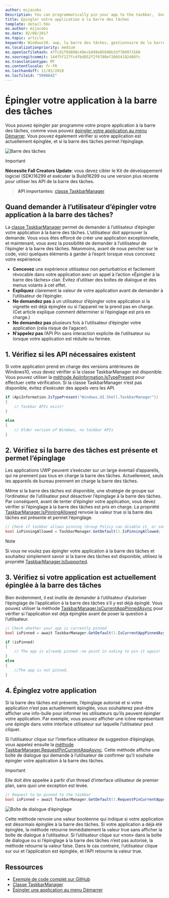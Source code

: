 ```yaml
---
author: mijacobs
Description: You can programmatically pin your app to the taskbar,  bnd you can check if it's currently pinned.
title: Épingler votre application à la barre des tâches
template: detail.hbs
ms.author: mijacobs
ms.date: 02/08/2017
ms.topic: article
keywords: Windows10, uwp, la barre des tâches, gestionnaire de la barre des tâches, épingler à la barre des tâches, vignette principale
ms.localizationpriority: medium
ms.openlocfilehash: 47fcd1f9d090c49ecbd49e05696b33f789973160
ms.sourcegitcommit: 144f5f127fc4fbd852f2f6780ef26054192d68fc
ms.translationtype: MT
ms.contentlocale: fr-FR
ms.lasthandoff: 11/03/2018
ms.locfileid: "5996642"
---
```

# <a name="pin-your-app-to-the-taskbar"></a>Épingler votre application à la barre des tâches

Vous pouvez épingler par programme votre propre application à la barre des tâches, comme vous pouvez [épingler votre application au menu Démarrer](tiles-and-notifications/primary-tile-apis.md). Vous pouvez également vérifier si votre application est actuellement épinglée, et si la barre des tâches permet l’épinglage. 

![Barre des tâches](images/taskbar/taskbar.png)

> [!IMPORTANT]
> **Nécessite Fall Creators Update**: vous devez cibler le Kit de développement logiciel (SDK)16299 et exécuter la Build16299 ou une version plus récente pour utiliser les API de la barre des tâches.

> **API importantes**: [classe TaskbarManager](https://docs.microsoft.com/uwp/api/windows.ui.shell.taskbarmanager) 


## <a name="when-should-you-ask-the-user-to-pin-your-app-to-the-taskbar"></a>Quand demander à l’utilisateur d’épingler votre application à la barre des tâches? 

La [classe TaskbarManager](https://docs.microsoft.com/uwp/api/windows.ui.shell.taskbarmanager) permet de demander à l’utilisateur d’épingler votre application à la barre des tâches. L’utilisateur doit approuver la demande. Vous vous êtes efforcé de créer une application exceptionnelle, et maintenant, vous avez la possibilité de demander à l’utilisateur de l’épingler à la barre des tâches. Néanmoins, avant de nous pencher sur le code, voici quelques éléments à garder à l’esprit lorsque vous concevez votre expérience:

* **Concevez** une expérience utilisateur non perturbatrice et facilement révocable dans votre application avec un appel à l’action «Épingler à la barre des tâches» clair. Évitez d’utiliser des boîtes de dialogue et des menus volants à cet effet. 
* **Expliquez** clairement la valeur de votre application avant de demander à l’utilisateur de l’épingler.
* **Ne demandez pas** à un utilisateur d’épingler votre application si la vignette est déjà épinglée ou si l’appareil ne la prend pas en charge. (Cet article explique comment déterminer si l’épinglage est pris en charge.)
* **Ne demandez pas** plusieurs fois à l’utilisateur d’épingler votre application (cela risque de l’agacer).
* **N’appelez pas** l’API Pin sans interaction explicite de l’utilisateur ou lorsque votre application est réduite ou fermée.


## <a name="1-check-whether-the-required-apis-exist"></a>1. Vérifiez si les API nécessaires existent

Si votre application prend en charge des versions antérieures de Windows10, vous devez vérifier si la classe TaskbarManager est disponible. Vous pouvez utiliser la [méthode ApiInformation.IsTypePresent](https://docs.microsoft.com/en-us/uwp/api/windows.foundation.metadata.apiinformation#Windows_Foundation_Metadata_ApiInformation_IsTypePresent_System_String_) pour effectuer cette vérification. Si la classe TaskbarManager n’est pas disponible, évitez d’exécuter des appels vers les API.

```csharp
if (ApiInformation.IsTypePresent("Windows.UI.Shell.TaskbarManager"))
{
    // Taskbar APIs exist!
}

else
{
    // Older version of Windows, no taskbar APIs
}
```


## <a name="2-check-whether-taskbar-is-present-and-allows-pinning"></a>2. Vérifiez si la barre des tâches est présente et permet l’épinglage

Les applications UWP peuvent s’exécuter sur un large éventail d’appareils, qui ne prennent pas tous en charge la barre des tâches. Actuellement, seuls les appareils de bureau prennent en charge la barre des tâches. 

Même si la barre des tâches est disponible, une stratégie de groupe sur l’ordinateur de l’utilisateur peut désactiver l’épinglage à la barre des tâches. Par conséquent, avant de tenter d’épingler votre application, vous devez vérifier si l’épinglage à la barre des tâches est pris en charge. La propriété [TaskbarManager.IsPinningAllowed](https://docs.microsoft.com/uwp/api/windows.ui.shell.taskbarmanager.IsPinningAllowed) renvoie la valeur true si la barre des tâches est présente et permet l’épinglage. 

```csharp
// Check if taskbar allows pinning (Group Policy can disable it, or some device families don't have taskbar)
bool isPinningAllowed = TaskbarManager.GetDefault().IsPinningAllowed;
```

> [!NOTE]
> Si vous ne voulez pas épingler votre application à la barre des tâches et souhaitez simplement savoir si la barre des tâches est disponible, utilisez la propriété [TaskbarManager.IsSupported](https://docs.microsoft.com/uwp/api/windows.ui.shell.taskbarmanager.IsSupported).


## <a name="3-check-whether-your-app-is-currently-pinned-to-the-taskbar"></a>3. Vérifiez si votre application est actuellement épinglée à la barre des tâches

Bien évidemment, il est inutile de demander à l’utilisateur d’autoriser l’épinglage de l’application à la barre des tâches s’il y est déjà épinglé. Vous pouvez utiliser la méthode [TaskbarManager.IsCurrentAppPinnedAsync](https://docs.microsoft.com/uwp/api/windows.ui.shell.taskbarmanager.IsCurrentAppPinnedAsync) pour vérifier si l’application est déjà épinglée avant de poser la question à l’utilisateur.

```csharp
// Check whether your app is currently pinned
bool isPinned = await TaskbarManager.GetDefault().IsCurrentAppPinnedAsync();

if (isPinned)
{
    // The app is already pinned--no point in asking to pin it again!
}
else 
{
    //The app is not pinned. 
}
```


##  <a name="4-pin-your-app"></a>4. Épinglez votre application

Si la barre des tâches est présente, l’épinglage autorisé et si votre application n’est pas actuellement épinglée, vous souhaiterez peut-être afficher une info-bulle pour informer les utilisateurs qu’ils peuvent épingler votre application. Par exemple, vous pouvez afficher une icône représentant une épingle dans votre interface utilisateur sur laquelle l’utilisateur peut cliquer. 

Si l’utilisateur clique sur l’interface utilisateur de suggestion d’épinglage, vous appelez ensuite la [méthode TaskbarManager.RequestPinCurrentAppAsync](https://docs.microsoft.com/uwp/api/windows.ui.shell.taskbarmanager.RequestPinCurrentAppAsync). Cette méthode affiche une boîte de dialogue qui demande à l’utilisateur de confirmer qu’il souhaite épingler votre application à la barre des tâches.

> [!IMPORTANT]
> Elle doit être appelée à partir d’un thread d’interface utilisateur de premier plan, sans quoi une exception est levée.

```csharp
// Request to be pinned to the taskbar
bool isPinned = await TaskbarManager.GetDefault().RequestPinCurrentAppAsync();
```

![Boîte de dialogue d’épinglage](images/taskbar/pin-dialog.png)

Cette méthode renvoie une valeur booléenne qui indique si votre application est désormais épinglée à la barre des tâches. Si votre application a déjà été épinglée, la méthode retourne immédiatement la valeur true sans afficher la boîte de dialogue à l’utilisateur. Si l’utilisateur clique sur «non» dans la boîte de dialogue ou si l’épinglage à la barre des tâches n’est pas autorisé, la méthode retourne la valeur false. Dans le cas contraire, l’utilisateur clique sur oui et l’application est épinglée, et l’API retourne la valeur true.


## <a name="resources"></a>Ressources

* [Exemple de code complet sur GitHub](https://github.com/WindowsNotifications/quickstart-pin-to-taskbar)
* [Classe TaskbarManager](https://docs.microsoft.com/uwp/api/windows.ui.shell.taskbarmanager)
* [Épingler une application au menu Démarrer](tiles-and-notifications/primary-tile-apis.md)